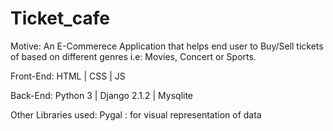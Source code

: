 # Ticket_cafe

Motive: An E-Commerece Application that helps end user to Buy/Sell tickets of based on different genres i.e: Movies, Concert or Sports. 

Front-End: HTML | CSS | JS 

Back-End: Python 3 | Django 2.1.2 | Mysqlite 

Other Libraries used: 
  Pygal : for visual representation of data 
  
